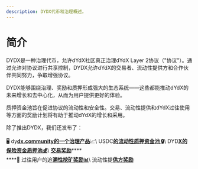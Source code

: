 ```yaml
---
description: DYDX代币和治理概述。
---
```


# 简介

DYDX是一种治理代币，允许dYdX社区真正治理dYdX Layer 2协议（"协议"）。通过允许对协议进行共享控制，DYDX允许dYdX的交易者、流动性提供方和合作伙伴共同努力，争取增强协议。

DYDX能够围绕治理、奖励和质押形成强大的生态系统——这些都能推动dYdX的未来增长和去中心化，从而为用户提供更好的体验。

质押资金池旨在促进协议的流动性和安全性。交易、流动性提供和dYdX过往使用等方面的奖励计划将有助于推动dYdX的增长和采用。

除了推出DYDX，我们还发布了：\
\
🖥️ dy[**dx.community的一个治理产品**](https://dydx.community)📈\ USDC[**的流动性质押资金池
🔒**](staking-pools/liquidity-staking-pool.md)\ DYD[**X的保险资金质押池💰**](staking-pools/safety-staking-pool.md)\ [**交易奖励**](rewards/trading-rewards.md)****\
****💸 过往用户的追[**溯性挖矿奖励📊**](rewards/retroactive-mining-rewards.md)\ 流动性提[**供方奖励**](rewards/liquidity-provider-rewards.md)
